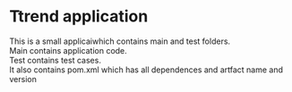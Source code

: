 # Ttrend application

This is a small applicaiwhich contains main and test folders.  
Main contains application code.  
Test contains test cases.  
It also contains pom.xml which has all dependences and artfact name and version


